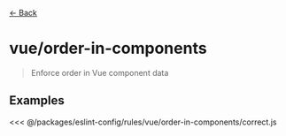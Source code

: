 [&#x2190; Back](./)
# vue/order-in-components <badge text="error" type="error" vertical="middle"/>

> Enforce order in Vue component data


## Examples

<code-highlight>
 
<div slot="correct">

<<< @/packages/eslint-config/rules/vue/order-in-components/correct.js

</div>

 
</code-highlight>

